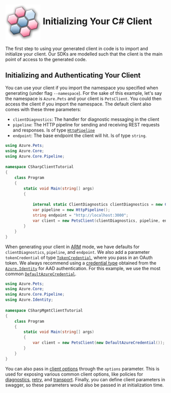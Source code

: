 # <img align="center" src="../images/logo.png">  Initializing Your C# Client

The first step to using your generated client in code is to import and initialize your client. Our SDKs are modelled such
that the client is the main point of access to the generated code.

## Initializing and Authenticating Your Client

You can use your client if you import the namespace you specified when generating (under flag `--namespace`). For the sake of this example,
let's say the namespace is `Azure.Pets` and your client is `PetsClient`. You could then access the client if you import the namespace.
The default client also comes with these three parameters:

* `clientDiagnostics`: The handler for diagnostic messaging in the client
* `pipeline`: The HTTP pipeline for sending and receiving REST requests and responses. Is of type [`HttpPipeline`][http_pipeline]
* `endpoint`: The base endpoint the client will hit. Is of type `string`.

```csharp
using Azure.Pets;
using Azure.Core;
using Azure.Core.Pipeline;

namespace CSharpClientTutorial
{
    class Program
    {
        static void Main(string[] args)
        {

            internal static ClientDiagnostics clientDiagnostics = new ClientDiagnostics();
            var pipeline = new HttpPipeline();
            string endpoint = "http://localhost:3000";
            var client = new PetsClient(clientDiagnostics, pipeline, endpoint);
        }
    }
}
```

When generating your client in [ARM][arm] mode, we have defaults for `clientDiagnostics`, `pipeline`, and `endpoint`. We also add a parameter `tokenCredential` of type
[`TokenCredential`][token_credential], where you pass in an OAuth token. We always recommend
using a [credential type][identity_credentials] obtained from the [`Azure.Identity`][azure_identity] for AAD authentication. For this example,
we use the most common [`DefaultAzureCredential`][default_azure_credential].

```csharp
using Azure.Pets;
using Azure.Core;
using Azure.Core.Pipeline;
using Azure.Identity;

namespace CSharpMgmtClientTutorial
{
    class Program
    {
        static void Main(string[] args)
        {
            var client = new PetsClient(new DefaultAzureCredential());
        }
    }
}
```
You can also pass in [client options][client_options] through the `options` parameter. This is used for exposing various
common client options, like policies for [diagnostics][diagnostics], [retry][retry], and [transport][transport].
Finally, you can define client parameters in swagger, so these parameters would also be passed in at initialization time.

<!-- LINKS -->
[arm]: https://docs.microsoft.com/en-us/azure/azure-resource-manager/management/control-plane-and-data-plane#control-plane
[http_pipeline]: https://docs.microsoft.com/en-us/dotnet/api/azure.core.pipeline.httppipeline?view=azure-dotnet
[token_credential]: https://docs.microsoft.com/en-us/dotnet/api/azure.core.tokencredential?view=azure-dotnet
[azure_identity]: https://docs.microsoft.com/en-us/dotnet/api/azure.identity?view=azure-dotnet
[identity_credentials]: https://github.com/Azure/azure-sdk-for-net/tree/master/sdk/identity/Azure.Identity#credential-classes
[default_azure_credential]: https://docs.microsoft.com/en-us/dotnet/api/azure.identity.defaultazurecredential?view=azure-dotnet
[client_options]: https://docs.microsoft.com/en-us/dotnet/api/azure.core.clientoptions?view=azure-dotnet
[diagnostics]: https://docs.microsoft.com/en-us/dotnet/api/azure.core.clientoptions.diagnostics?view=azure-dotnet#Azure_Core_ClientOptions_Diagnostics
[retry]: https://docs.microsoft.com/en-us/dotnet/api/azure.core.clientoptions.retry?view=azure-dotnet#Azure_Core_ClientOptions_Retry
[transport]: https://docs.microsoft.com/en-us/dotnet/api/azure.core.clientoptions.transport?view=azure-dotnet#Azure_Core_ClientOptions_Transport